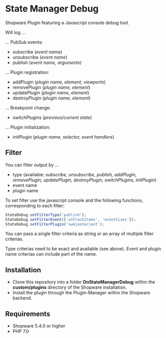 # State Manager Debug

Shopware Plugin featuring a Javascript console debug tool. 

Will log ...

... PubSub events: 

* subscribe (*event name*)
* unsubscribe (*event name*)
* publish (*event name, arguments*)

... Plugin registration:

* addPlugin (*plugin name, element, viewports*)
* removePlugin (*plugin name, element*)
* updatePlugin (*plugin name, element*)
* destroyPlugin (*plugin name, element*)

... Breakpoint change:

* switchPlugins (*previous/current state*)

... Plugin initialization:

* initPlugin (*plugin name, selector, event handlers*)

## Filter

You can filter output by ...

* type (available: *subscribe, unsubscribe, publish, addPlugin, removePlugin, updatePlugin, destroyPlugin, switchPlugins, initPlugin*)
* event name
* plugin name

To set filter use the javascript console and the following functions, corresponding to each filter:

```javascript
StateDebug.setFilterType('publish');
StateDebug.setFilterEvent(['onTrackItems', 'onSetSizes']);
StateDebug.setFilterPlugin('swAjaxVariant');
```

You can pass a single filter criteria as string or an array of multiple filter criterias.

Type criterias need to be exact and available (see above). Event and plugin name criterias can
include part of the name.


## Installation

* Clone this repository into a folder **DnStateManagerDebug** within the **custom/plugins** directory of the Shopware installation.
* Install the plugin through the Plugin-Manager within the Shopware backend.

## Requirements

* Shopware 5.4.0 or higher
* PHP 7.0
